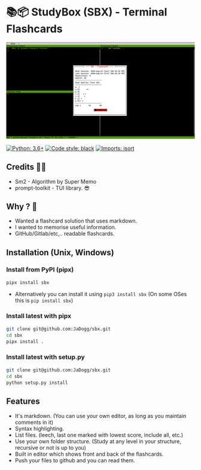 # 📚📦 StudyBox (SBX) - Terminal Flashcards

![screenshot](https://github.com/JaDogg/sbx/blob/develop/images/screenshot1.png?raw=true "Screenshot")

[![Python: 3.6+](https://img.shields.io/badge/python-3.6+-blue.svg)](https://github.com/JaDogg/sbx)
[![Code style: black](https://img.shields.io/badge/code%20style-black-000000.svg)](https://github.com/psf/black)
[![Imports: isort](https://img.shields.io/badge/%20imports-isort-%231674b1?style=flat&labelColor=ef8336)](https://timothycrosley.github.io/isort/)


## Credits 🙇‍♂️
* Sm2 - Algorithm by Super Memo
* prompt-toolkit - TUI library. 😎

## Why ? 🤔
* Wanted a flashcard solution that uses markdown.
* I wanted to memorise useful information.
* GitHub/Gitlab/etc,.. readable flashcards.

## Installation (Unix, Windows)

### Install from PyPI (pipx)
```bash
pipx install sbx
```
* Alternatively you can install it using `pip3 install sbx` (On some OSes this is `pip install sbx`)

### Install latest with pipx
```bash
git clone git@github.com:JaDogg/sbx.git
cd sbx
pipx install .
```

### Install latest with setup.py
```bash
git clone git@github.com:JaDogg/sbx.git
cd sbx
python setup.py install
```

## Features
* It's markdown. (You can use your own editor, as long as you maintain comments in it)
* Syntax highlighting.
* List files. (leech, last one marked with lowest score, include all, etc.)
* Use your own folder structure. (Study at any level in your structure, recursive or not is up to you)
* Built in editor which shows front and back of the flashcards.
* Push your files to github and you can read them.

